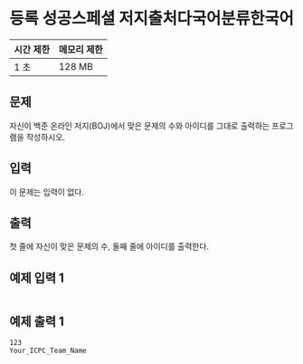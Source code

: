 # 등록 성공스페셜 저지출처다국어분류한국어  

 

| 시간 제한 | 메모리 제한 |
| :-------- | :---------- |
| 1 초      | 128 MB      |



## 문제

자신이 백준 온라인 저지(BOJ)에서 맞은 문제의 수와 아이디를 그대로 출력하는 프로그램을 작성하시오.



## 입력

이 문제는 입력이 없다.



## 출력

첫 줄에 자신이 맞은 문제의 수, 둘째 줄에 아이디를 출력한다.



## 예제 입력 1

```

```



## 예제 출력 1

```
123
Your_ICPC_Team_Name
```